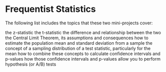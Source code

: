 # Frequentist Statistics

The following list includes the topics that these two mini-projects cover:

the z-statistic
the t-statistic
the difference and relationship between the two
the Central Limit Theorem, its assumptions and consequences
how to estimate the population mean and standard deviation from a sample
the concept of a sampling distribution of a test statistic, particularly for the mean
how to combine these concepts to calculate confidence intervals and p-values
how those confidence intervals and p-values allow you to perform hypothesis (or A/B) tests

